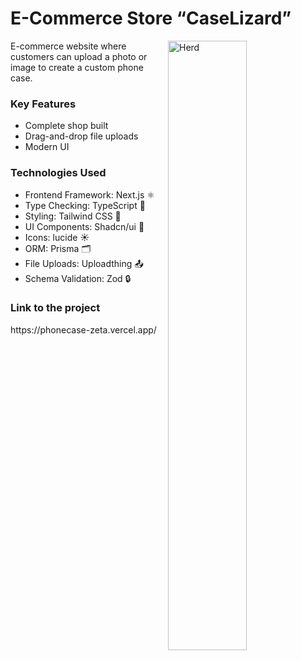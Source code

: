 <h1>E-Commerce Store “CaseLizard”</h1>

<div>
<img align="right" src="https://github.com/user-attachments/assets/6e137b99-48cc-46e0-8105-abb948cdbc02" alt="Herd" style="width: 50%;">

<p align="left">E-commerce website where customers can upload a photo or image to create a custom phone case.</p>

<h3>Key Features</h3>
<ul>
<li> Complete shop built </li>
<li> Drag-and-drop file uploads </li>
<li> Modern UI </li>
</ul>

<h3>Technologies Used</h3>
<ul>
<li>Frontend Framework: Next.js ⚛️</li>
<li>Type Checking: TypeScript 📝</li>
<li>Styling: Tailwind CSS 🎨</li>
<li>UI Components: Shadcn/ui 🧩</li>
<li>Icons: lucide ☀️</li>
<li>ORM: Prisma 🗂️</li>
<li>File Uploads: Uploadthing 📤</li>
<li>Schema Validation: Zod 🔒</li>
</ul>

<h3>Link to the project</h3>
<link>https://phonecase-zeta.vercel.app/</link>
</div>
